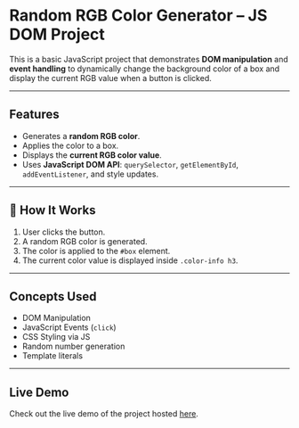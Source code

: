 # Random RGB Color Generator – JS DOM Project

This is a basic JavaScript project that demonstrates **DOM manipulation** and **event handling** to dynamically change the background color of a box and display the current RGB value when a button is clicked.

---

## Features
- Generates a **random RGB color**.
- Applies the color to a box.
- Displays the **current RGB color value**.
- Uses **JavaScript DOM API**: `querySelector`, `getElementById`, `addEventListener`, and style updates.

---

## 📜 How It Works
1. User clicks the button.
2. A random RGB color is generated.
3. The color is applied to the `#box` element.
4. The current color value is displayed inside `.color-info h3`.

---

## Concepts Used
- DOM Manipulation
- JavaScript Events (`click`)
- CSS Styling via JS
- Random number generation
- Template literals

---

## Live Demo
Check out the live demo of the project hosted [here]().